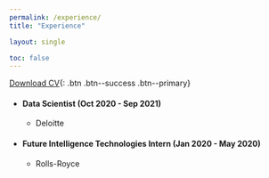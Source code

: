 ```yaml
---
permalink: /experience/
title: "Experience" 

layout: single

toc: false
---
```



   [<i class="fas fa-download"></i> Download CV](https://github.com/shannonhsq/shannonhsq.github.io/raw/gh-pages/downloads/CV-Shannon.pdf){: .btn .btn--success .btn--primary}




* #### Data Scientist (Oct 2020 - Sep 2021)
  *   Deloitte 


* #### Future Intelligence Technologies Intern (Jan 2020 - May 2020)
  *   Rolls-Royce 



